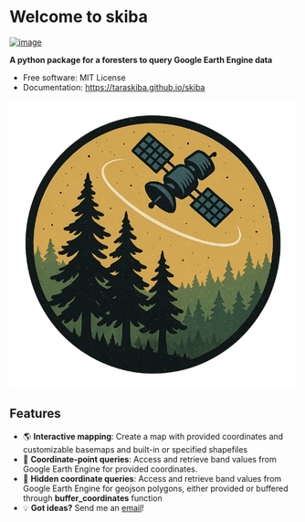 # Welcome to skiba


[![image](https://img.shields.io/pypi/v/skiba.svg)](https://pypi.python.org/pypi/skiba)


**A python package for a foresters to query Google Earth Engine data**


-   Free software: MIT License
-   Documentation: <https://taraskiba.github.io/skiba>

[![ForestSPOT](./files/logo.png)](https://github.com/taraskiba/skiba/tree/main/docs/files/logo.png)
## Features

* 🌎 **Interactive mapping**: Create a map with provided coordinates and customizable basemaps and built-in or specified shapefiles
* 📍 **Coordinate-point queries**: Access and retrieve band values from Google Earth Engine for provided coordinates.
* 🔲 **Hidden coordinate queries**: Access and retrieve band values from Google Earth Engine for geojson polygons, either provided or buffered through __buffer_coordinates__ function
* 💡 **Got ideas?** Send me an [email](mailto:tskiba@vols.utk.edu)!